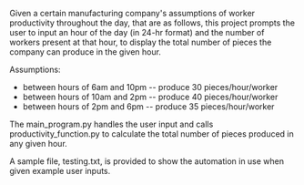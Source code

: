Given a certain manufacturing company's assumptions of worker productivity throughout the day, that are as follows, this project prompts the user to input an hour of the day (in 24-hr format) and the number of workers present at that hour, to display the total number of pieces the company can produce in the given hour.

Assumptions:
- between hours of 6am and 10pm -- produce 30 pieces/hour/worker
- between hours of 10am and 2pm -- produce 40 pieces/hour/worker
- between hours of 2pm and 6pm -- produce 35 pieces/hour/worker

The main_program.py handles the user input and calls productivity_function.py to calculate the total number of pieces produced in any given hour.

A sample file, testing.txt, is provided to show the automation in use when given example user inputs.
